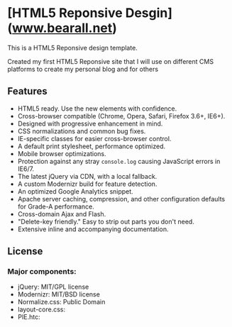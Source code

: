 # [HTML5 Reponsive Desgin] (www.bearall.net)

This is a HTML5 Reponsive design template.

Created my first HTML5 Reponsive site that I will use on different CMS platforms to create my personal blog and for others




## Features

* HTML5 ready. Use the new elements with confidence.
* Cross-browser compatible (Chrome, Opera, Safari, Firefox 3.6+, IE6+).
* Designed with progressive enhancement in mind.
* CSS normalizations and common bug fixes.
* IE-specific classes for easier cross-browser control.
* A default print stylesheet, performance optimized.
* Mobile browser optimizations.
* Protection against any stray `console.log` causing JavaScript errors in IE6/7.
* The latest jQuery via CDN, with a local fallback.
* A custom Modernizr build for feature detection.
* An optimized Google Analytics snippet.
* Apache server caching, compression, and other configuration defaults for Grade-A performance.
* Cross-domain Ajax and Flash.
* "Delete-key friendly." Easy to strip out parts you don't need.
* Extensive inline and accompanying documentation.



## License

### Major components:

* jQuery: MIT/GPL license
* Modernizr: MIT/BSD license
* Normalize.css: Public Domain
* layout-core.css: 
* PIE.htc: 

